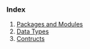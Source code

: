 ### Index

1. [Packages and Modules](./packages_and_modules/README.md)
2. [Data Types](./data_types/README.md)
3. [Contructs](./constructs/README.MD)